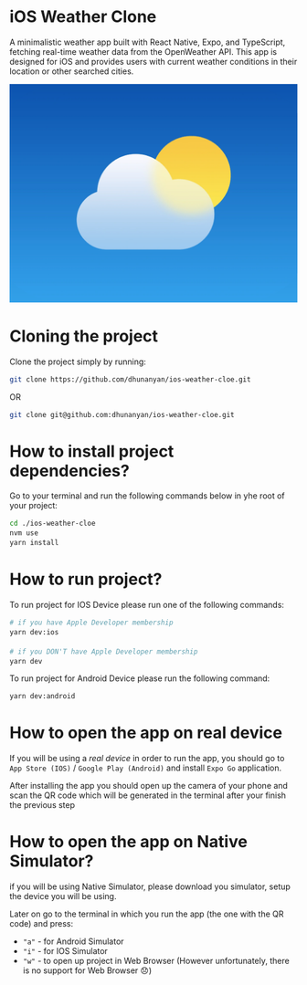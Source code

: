 # iOS Weather Clone

A minimalistic weather app built with React Native, Expo, and TypeScript, fetching real-time weather data from the OpenWeather API. This app is designed for iOS and provides users with current weather conditions in their location or other searched cities.

![Logo](./docs/weather-ios.png "Logo")

# Cloning the project

Clone the project simply by running:

```bash
git clone https://github.com/dhunanyan/ios-weather-cloe.git
```

OR

```bash
git clone git@github.com:dhunanyan/ios-weather-cloe.git
```

# How to install project dependencies?

Go to your terminal and run the following commands below in yhe root of your project:

```bash
cd ./ios-weather-cloe
nvm use
yarn install
```

# How to run project?

To run project for IOS Device please run one of the following commands:

```bash
# if you have Apple Developer membership
yarn dev:ios

# if you DON'T have Apple Developer membership
yarn dev
```

To run project for Android Device please run the following command:

```bash
yarn dev:android
```

# How to open the app on real device

If you will be using a _real device_ in order to run the app, you should go to `App Store (IOS)` / `Google Play (Android)` and install `Expo Go` application.

After installing the app you should open up the camera of your phone and scan the QR code which will be generated in the terminal after your finish the previous step

# How to open the app on Native Simulator?

if you will be using Native Simulator, please download you simulator, setup the device you will be using.

Later on go to the terminal in which you run the app (the one with the QR code) and press:

- `"a"` - for Android Simulator
- `"i"` - for IOS Simulator
- `"w"` - to open up project in Web Browser (However unfortunately, there is no support for Web Browser :disappointed:)
